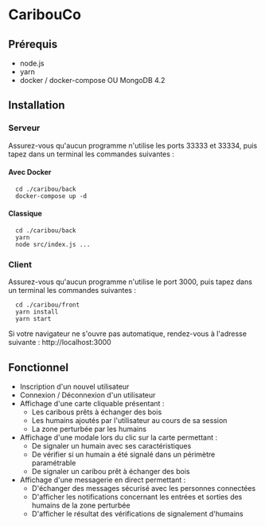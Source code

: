 # CaribouCo

## Prérequis

* node.js
* yarn
* docker / docker-compose OU MongoDB 4.2

## Installation

### Serveur

Assurez-vous qu'aucun programme n'utilise les ports 33333 et 33334, puis tapez dans un terminal les commandes suivantes :

#### Avec Docker

```
  cd ./caribou/back
  docker-compose up -d
```

#### Classique

```
  cd ./caribou/back
  yarn
  node src/index.js ...
```

### Client

Assurez-vous qu'aucun programme n'utilise le port 3000, puis tapez dans un terminal les commandes suivantes :

```
  cd ./caribou/front
  yarn install
  yarn start
```

Si votre navigateur ne s'ouvre pas automatique, rendez-vous à l'adresse suivante : http://localhost:3000

## Fonctionnel

- Inscription d'un nouvel utilisateur
- Connexion / Déconnexion d'un utilisateur
- Affichage d'une carte cliquable présentant :
  - Les caribous prêts à échanger des bois
  - Les humains ajoutés par l'utilisateur au cours de sa session
  - La zone perturbée par les humains
- Affichage d'une modale lors du clic sur la carte permettant :
  - De signaler un humain avec ses caractéristiques
  - De vérifier si un humain a été signalé dans un périmètre paramétrable
  - De signaler un caribou prêt à échanger des bois
- Affichage d'une messagerie en direct permettant :
  - D'échanger des messages sécurisé avec les personnes connectées
  - D'afficher les notifications concernant les entrées et sorties des humains de la zone perturbée
  - D'afficher le résultat des vérifications de signalement d'humains
